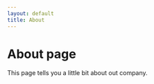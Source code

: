 ```yaml
---
layout: default
title: About
---
```

# About page

This page tells you a little bit about out company.
